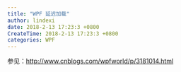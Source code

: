 ```yaml
---
title: "WPF 延迟加载"
author: lindexi
date: 2018-2-13 17:23:3 +0800
CreateTime: 2018-2-13 17:23:3 +0800
categories: WPF
---
```




参见：http://www.cnblogs.com/wpfworld/p/3181014.html
